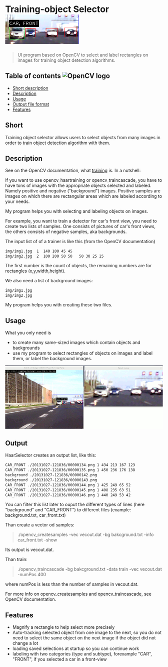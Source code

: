 # Training-object Selector ![labeling](doc/images/label_001.png)

> UI program based on OpenCV to select and label rectangles on images for training object detection algorithms.

## Table of contents ![OpenCV logo](http://docs.opencv.org/_static/opencv-logo-white.png)
* [Short description](#short)
* [Description](#description)
* [Usage](#usage)
* [Output file format](#output)
* [Features](#features)

## Short

Training object selector allows users to select objects from many images in order to train object detection algorithm 
with them.

## Description

See on the OpenCV documentation, what
[training](http://docs.opencv.org/doc/user_guide/ug_traincascade.html) is. In a nutshell:

If you want to use opencv_haartraining or opencv_traincascade, you have to have tons of images with
the appropriate objects selected and labeled. Namely 
positive and negative ("background") images. Positive samples are images on which there are rectangular areas which are
labeled according to your needs.

My program helps you with selecting and labeling objects on images.

For example, you want to train a detector for car's front view, you need to create two lists of samples. One consists of
pictures of car's front views, the others consists of negative samples, aka backgrounds.

The input list of of a trainer is like this (from the OpenCV documentation)

```
img/img1.jpg  1  140 100 45 45
img/img2.jpg  2  100 200 50 50   50 30 25 25
```

The first number is the count of objects, the remaining numbers are for rectangles (x,y,width,height).

We also need a list of background images:

```
img/img1.jpg
img/img2.jpg
```

My program helps you with creating these two files.

## Usage

What you only need is 
* to create many same-sized images which contain objects and backgrounds
* use my program to select rectangles of objects on images and label them, or label the background images.

![screenshot](doc/images/screenshot_001_small.png)

## Output

HaarSelector creates an output list, like this:

```
CAR_FRONT ./20131027-121836/00000134.png 1 434 213 167 123
CAR_FRONT ./20131027-121836/00000135.png 1 450 236 176 138
background ./20131027-121836/00000142.png
background ./20131027-121836/00000143.png
CAR_FRONT ./20131027-121836/00000144.png 1 425 249 65 52
CAR_FRONT ./20131027-121836/00000145.png 1 408 235 63 51
CAR_FRONT ./20131027-121836/00000146.png 1 440 249 53 42
```

You can filter this list later to ouput the different types of lines
(here "background" and "CAR_FRONT") to different files (example: background.txt, car_front.txt)

Than create a vector od samples:
>./opencv_createsamples -vec vecout.dat -bg bakcground.txt -info car_front.txt -show

Its output is vecout.dat.

Than train:
>./opencv_traincascade -bg bakcground.txt -data train -vec vecout.dat -numPos 400

where numPos is less than the number of samples in vecout.dat.

For more info on opencv_createsamples and opencv_traincascade, see OpenCV documentation.


## Features
* Magnify a rectangle to help select more precisely
* Auto-tracking selected object from one image to the next, so you do not need to select the same object on the next image
if the object did not change a lot
* loading saved selections at startup so you can continue work
* labeling with two categories (type and subtype), forexample "CAR", "FRONT", if you selected a car in a front-view



